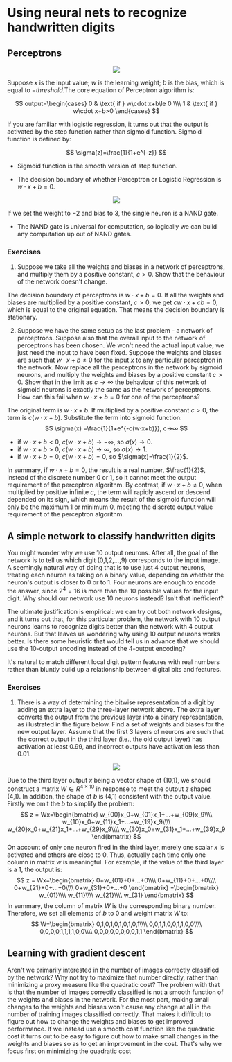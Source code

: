 # Using neural nets to recognize handwritten digits

## Perceptrons
<div align=center>
<img src="http://neuralnetworksanddeeplearning.com/images/tikz0.png"/>
</div>


Suppose $x$ is the input value; $w$ is the learning weight; $b$ is the bias, which is equal to $-threshold$.The core equation of Perceptron algorithm is:

$$
output=\begin{cases}
 0 & \text{ if } w\cdot x+b\le 0 \\\\
 1 & \text{ if } w\cdot x+b>0
\end{cases}
$$

If you are familiar with logistic regression, it turns out that the output is activated by the step function rather than sigmoid function. Sigmoid function is defined by:

$$
\sigma(z)=\frac{1}{1+e^{-z}}
$$

* Sigmoid function is the smooth version of step function.

* The decision boundary of whether Perceptron or Logistic Regression is $w\cdot x+b=0$.

<div align=center>
<img src="http://neuralnetworksanddeeplearning.com/images/tikz2.png"/>
</div>


If we set the weight to $-2$ and bias to $3$, the single neuron is a NAND gate.

* The NAND gate is universal for computation, so logically we can build any computation up out of NAND gates.

### Exercises
1. Suppose we take all the weights and biases in a network of perceptrons, and multiply them by a positive constant, $c>0$. Show that the behaviour of the network doesn't change.
   
The decision boundary of perceptrons is $w\cdot x+b=0$. If all the weights and biases are multiplied by a positive constant, $c>0$, we get $cw\cdot x+cb=0$, which is equal to the original equation. That means the decision boundary is stationary.

2. Suppose we have the same setup as the last problem - a network of perceptrons. Suppose also that the overall input to the network of perceptrons has been chosen. We won't need the actual input value, we just need the input to have been fixed. Suppose the weights and biases are such that $w⋅x+b≠0$ for the input $x$ to any particular perceptron in the network. Now replace all the perceptrons in the network by sigmoid neurons, and multiply the weights and biases by a positive constant $c>0$. Show that in the limit as $c→∞$ the behaviour of this network of sigmoid neurons is exactly the same as the network of perceptrons. How can this fail when $w⋅x+b=0$ for one of the perceptrons?

The original term is $w⋅x+b$. If multiplied by a positive constant $c>0$, the term is $c(w⋅x+b)$. Substitute the term into sigmoid function:
$$
\sigma(x) =\frac{1}{1+e^{-c(w⋅x+b)}}, c→∞
$$
* if $w⋅x+b<0$, $c(w⋅x+b)→-∞$, so $\sigma(x)→0$.
* if $w⋅x+b>0$, $c(w⋅x+b)→∞$, so $\sigma(x)→1$.
* if $w⋅x+b=0$, $c(w⋅x+b)=0$, so $\sigma(x)=\frac{1}{2}$.
  
In summary, if $w⋅x+b=0$, the result is a real number, $\frac{1}{2}$, instead of the discrete number 0 or 1, so it cannot meet the output requirement of the perceptron algorithm. By contrast, if $w⋅x+b≠0$, when multiplied by positive infinite $c$, the term will rapidly ascend or descend depended on its sign, which means the result of the sigmoid function will only be the maximum 1 or minimum 0, meeting the discrete output value requirement of the perceptron algorithm.

## A simple network to classify handwritten digits
You might wonder why we use 10 output neurons. After all, the goal of the network is to tell us which digit (0,1,2,…,9) corresponds to the input image. A seemingly natural way of doing that is to use just 4 output neurons, treating each neuron as taking on a binary value, depending on whether the neuron's output is closer to 0 or to 1. Four neurons are enough to encode the answer, since $2^4=16$ is more than the 10 possible values for the input digit. Why should our network use 10 neurons instead? Isn't that inefficient? 

The ultimate justification is empirical: we can try out both network designs, and it turns out that, for this particular problem, the network with 10 output neurons learns to recognize digits better than the network with 4 output neurons. But that leaves us wondering why using 10 output neurons works better. Is there some heuristic that would tell us in advance that we should use the 10-output encoding instead of the 4-output encoding?

It's natural to match different local digit pattern features with real numbers rather than bluntly build up a relationship between digital bits and features.

### Exercises
1. There is a way of determining the bitwise representation of a digit by adding an extra layer to the three-layer network above. The extra layer converts the output from the previous layer into a binary representation, as illustrated in the figure below. Find a set of weights and biases for the new output layer. Assume that the first 3 layers of neurons are such that the correct output in the third layer (i.e., the old output layer) has activation at least 0.99, and incorrect outputs have activation less than 0.01.
<div align=center>
<img src="http://neuralnetworksanddeeplearning.com/images/tikz13.png"/>
</div>

Due to the third layer output $x$ being a vector shape of (10,1), we should construct a matrix $W\in R^{4\times 10}$ in response to meet the output $z$ shaped (4,1). In addition, the shape of $b$ is (4,1) consistent with the output value. Firstly we omit the $b$ to simplify the problem:
$$
z = Wx=\begin{bmatrix}
 w_{00}x_0+w_{01}x_1+...+w_{09}x_9\\\\
 w_{10}x_0+w_{11}x_1+...+w_{19}x_9\\\\
 w_{20}x_0+w_{21}x_1+...+w_{29}x_9\\\\
w_{30}x_0+w_{31}x_1+...+w_{39}x_9
\end{bmatrix}
$$
On account of only one neuron fired in the third layer, merely one scalar $x$ is activated and others are close to 0. Thus, actually each time only one column in matrix $w$ is meaningful. For example, if the value of the third layer is a 1, the output is:
$$
z = Wx=\begin{bmatrix}
 0+w_{01}+0+...+0\\\\
 0+w_{11}+0+...+0\\\\
 0+w_{21}+0+...+0\\\\
 0+w_{31}+0+...+0
\end{bmatrix}
=\begin{bmatrix}
 w_{01}\\\\
 w_{11}\\\\
 w_{21}\\\\
 w_{31}
\end{bmatrix}
$$
In summary, the column of matrix $W$ is the corresponding binary number. 
Therefore, we set all elements of $b$ to 0 and weight matrix $W$ to:
$$
W=\begin{bmatrix}
 0,1,0,1,0,1,0,1,0,1\\\\
 0,0,1,1,0,0,1,1,0,0\\\\
 0,0,0,0,1,1,1,1,0,0\\\\
 0,0,0,0,0,0,0,0,1,1
\end{bmatrix}
$$

## Learning with gradient descent
Aren't we primarily interested in the number of images correctly classified by the network? Why not try to maximize that number directly, rather than minimizing a proxy measure like the quadratic cost? The problem with that is that the number of images correctly classified is not a smooth function of the weights and biases in the network. For the most part, making small changes to the weights and biases won't cause any change at all in the number of training images classified correctly. That makes it difficult to figure out how to change the weights and biases to get improved performance. If we instead use a smooth cost function like the quadratic cost it turns out to be easy to figure out how to make small changes in the weights and biases so as to get an improvement in the cost. That's why we focus first on minimizing the quadratic cost